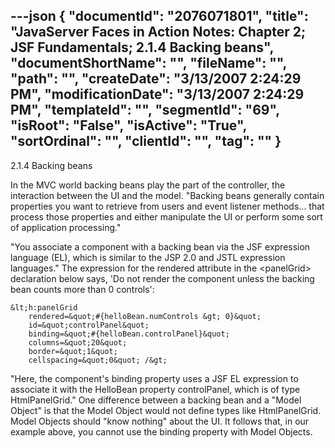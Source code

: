 ---json
{
  "documentId": "2076071801",
  "title": "JavaServer Faces in Action Notes: Chapter 2; JSF Fundamentals; 2.1.4 Backing beans",
  "documentShortName": "",
  "fileName": "",
  "path": "",
  "createDate": "3/13/2007 2:24:29 PM",
  "modificationDate": "3/13/2007 2:24:29 PM",
  "templateId": "",
  "segmentId": "69",
  "isRoot": "False",
  "isActive": "True",
  "sortOrdinal": "",
  "clientId": "",
  "tag": ""
}
---

2.1.4 Backing beans

In the MVC world backing beans play the part of the controller, the interaction between the UI and the model. &quot;Backing beans generally contain properties you want to retrieve from users and event listener methods... that process those properties and either manipulate the UI or perform some sort of application processing.&quot;

&quot;You associate a component with a backing bean via the JSF expression language (EL), which is similar to the JSP 2.0 and JSTL expression languages.&quot; The expression for the rendered attribute in the &lt;panelGrid&gt; declaration below says, 'Do not render the component unless the backing bean counts more than 0 controls':

    &lt;h:panelGrid
        rendered=&quot;#{helloBean.numControls &gt; 0}&quot;
        id=&quot;controlPanel&quot;
        binding=&quot;#{helloBean.controlPanel}&quot;
        columns=&quot;20&quot;
        border=&quot;1&quot;
        cellspacing=&quot;0&quot; /&gt;

&quot;Here, the component's binding property uses a JSF EL expression to associate it with the HelloBean property controlPanel, which is of type HtmlPanelGrid.&quot; One difference between a backing bean and a &quot;Model Object&quot; is that the Model Object would not define types like HtmlPanelGrid. Model Objects should &quot;know nothing&quot; about the UI. It follows that, in our example above, you cannot use the binding property with Model Objects.
